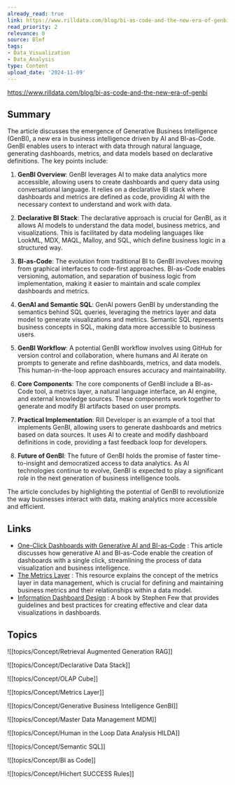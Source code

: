 ```yaml
---
already_read: true
link: https://www.rilldata.com/blog/bi-as-code-and-the-new-era-of-genbi
read_priority: 2
relevance: 0
source: Blef
tags:
- Data_Visualization
- Data_Analysis
type: Content
upload_date: '2024-11-09'
---
```


https://www.rilldata.com/blog/bi-as-code-and-the-new-era-of-genbi
## Summary

The article discusses the emergence of Generative Business Intelligence (GenBI), a new era in business intelligence driven by AI and BI-as-Code. GenBI enables users to interact with data through natural language, generating dashboards, metrics, and data models based on declarative definitions. The key points include:

1. **GenBI Overview**: GenBI leverages AI to make data analytics more accessible, allowing users to create dashboards and query data using conversational language. It relies on a declarative BI stack where dashboards and metrics are defined as code, providing AI with the necessary context to understand and work with data.

2. **Declarative BI Stack**: The declarative approach is crucial for GenBI, as it allows AI models to understand the data model, business metrics, and visualizations. This is facilitated by data modeling languages like LookML, MDX, MAQL, Malloy, and SQL, which define business logic in a structured way.

3. **BI-as-Code**: The evolution from traditional BI to GenBI involves moving from graphical interfaces to code-first approaches. BI-as-Code enables versioning, automation, and separation of business logic from implementation, making it easier to maintain and scale complex dashboards and metrics.

4. **GenAI and Semantic SQL**: GenAI powers GenBI by understanding the semantics behind SQL queries, leveraging the metrics layer and data model to generate visualizations and metrics. Semantic SQL represents business concepts in SQL, making data more accessible to business users.

5. **GenBI Workflow**: A potential GenBI workflow involves using GitHub for version control and collaboration, where humans and AI iterate on prompts to generate and refine dashboards, metrics, and data models. This human-in-the-loop approach ensures accuracy and maintainability.

6. **Core Components**: The core components of GenBI include a BI-as-Code tool, a metrics layer, a natural language interface, an AI engine, and external knowledge sources. These components work together to generate and modify BI artifacts based on user prompts.

7. **Practical Implementation**: Rill Developer is an example of a tool that implements GenBI, allowing users to generate dashboards and metrics based on data sources. It uses AI to create and modify dashboard definitions in code, providing a fast feedback loop for developers.

8. **Future of GenBI**: The future of GenBI holds the promise of faster time-to-insight and democratized access to data analytics. As AI technologies continue to evolve, GenBI is expected to play a significant role in the next generation of business intelligence tools.

The article concludes by highlighting the potential of GenBI to revolutionize the way businesses interact with data, making analytics more accessible and efficient.
## Links

- [One-Click Dashboards with Generative AI and BI-as-Code](https://www.rilldata.com/blog/one-click-dashboards-with-generative-ai-and-bi-as-code) : This article discusses how generative AI and BI-as-Code enable the creation of dashboards with a single click, streamlining the process of data visualization and business intelligence.
- [The Metrics Layer](https://www.ssp.sh/brain/metrics-layer/) : This resource explains the concept of the metrics layer in data management, which is crucial for defining and maintaining business metrics and their relationships within a data model.
- [Information Dashboard Design](https://www.amazon.com/Information-Dashboard-Design-Effective-Communication/dp/0596100167) : A book by Stephen Few that provides guidelines and best practices for creating effective and clear data visualizations in dashboards.

## Topics

![[topics/Concept/Retrieval Augmented Generation RAG]]

![[topics/Concept/Declarative Data Stack]]

![[topics/Concept/OLAP Cube]]

![[topics/Concept/Metrics Layer]]

![[topics/Concept/Generative Business Intelligence GenBI]]

![[topics/Concept/Master Data Management MDM]]

![[topics/Concept/Human in the Loop Data Analysis HILDA]]

![[topics/Concept/Semantic SQL]]

![[topics/Concept/BI as Code]]

![[topics/Concept/Hichert SUCCESS Rules]]